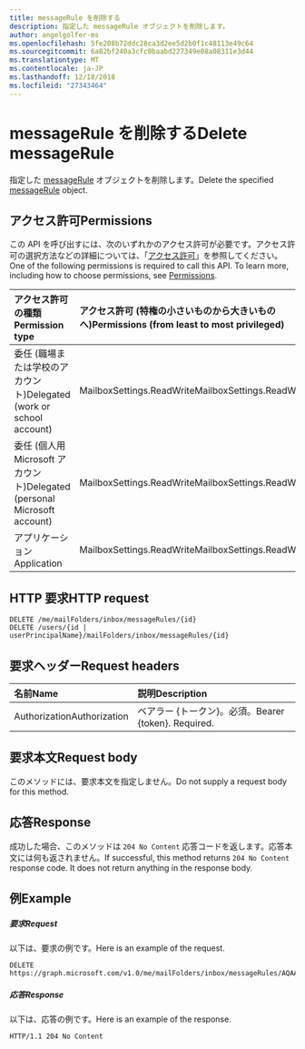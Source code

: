 ```yaml
---
title: messageRule を削除する
description: 指定した messageRule オブジェクトを削除します。
author: angelgolfer-ms
ms.openlocfilehash: 5fe208b72ddc28ca3d2ee5d2b0f1c48113e49c64
ms.sourcegitcommit: 6a82bf240a3cfc0baabd227349e08a08311e3d44
ms.translationtype: MT
ms.contentlocale: ja-JP
ms.lasthandoff: 12/18/2018
ms.locfileid: "27343464"
---
```

# <a name="delete-messagerule"></a><span data-ttu-id="99363-103">messageRule を削除する</span><span class="sxs-lookup"><span data-stu-id="99363-103">Delete messageRule</span></span>


<span data-ttu-id="99363-104">指定した [messageRule](../resources/messagerule.md) オブジェクトを削除します。</span><span class="sxs-lookup"><span data-stu-id="99363-104">Delete the specified [messageRule](../resources/messagerule.md) object.</span></span>

## <a name="permissions"></a><span data-ttu-id="99363-105">アクセス許可</span><span class="sxs-lookup"><span data-stu-id="99363-105">Permissions</span></span>
<span data-ttu-id="99363-p101">この API を呼び出すには、次のいずれかのアクセス許可が必要です。アクセス許可の選択方法などの詳細については、「[アクセス許可](/graph/permissions-reference)」を参照してください。</span><span class="sxs-lookup"><span data-stu-id="99363-p101">One of the following permissions is required to call this API. To learn more, including how to choose permissions, see [Permissions](/graph/permissions-reference).</span></span>

|<span data-ttu-id="99363-108">アクセス許可の種類</span><span class="sxs-lookup"><span data-stu-id="99363-108">Permission type</span></span>      | <span data-ttu-id="99363-109">アクセス許可 (特権の小さいものから大きいものへ)</span><span class="sxs-lookup"><span data-stu-id="99363-109">Permissions (from least to most privileged)</span></span>              |
|:--------------------|:---------------------------------------------------------|
|<span data-ttu-id="99363-110">委任 (職場または学校のアカウント)</span><span class="sxs-lookup"><span data-stu-id="99363-110">Delegated (work or school account)</span></span> | <span data-ttu-id="99363-111">MailboxSettings.ReadWrite</span><span class="sxs-lookup"><span data-stu-id="99363-111">MailboxSettings.ReadWrite</span></span>    |
|<span data-ttu-id="99363-112">委任 (個人用 Microsoft アカウント)</span><span class="sxs-lookup"><span data-stu-id="99363-112">Delegated (personal Microsoft account)</span></span> | <span data-ttu-id="99363-113">MailboxSettings.ReadWrite</span><span class="sxs-lookup"><span data-stu-id="99363-113">MailboxSettings.ReadWrite</span></span>    |
|<span data-ttu-id="99363-114">アプリケーション</span><span class="sxs-lookup"><span data-stu-id="99363-114">Application</span></span> | <span data-ttu-id="99363-115">MailboxSettings.ReadWrite</span><span class="sxs-lookup"><span data-stu-id="99363-115">MailboxSettings.ReadWrite</span></span> |

## <a name="http-request"></a><span data-ttu-id="99363-116">HTTP 要求</span><span class="sxs-lookup"><span data-stu-id="99363-116">HTTP request</span></span>
<!-- { "blockType": "ignored" } -->
```http
DELETE /me/mailFolders/inbox/messageRules/{id}
DELETE /users/{id | userPrincipalName}/mailFolders/inbox/messageRules/{id}
```
## <a name="request-headers"></a><span data-ttu-id="99363-117">要求ヘッダー</span><span class="sxs-lookup"><span data-stu-id="99363-117">Request headers</span></span>
| <span data-ttu-id="99363-118">名前</span><span class="sxs-lookup"><span data-stu-id="99363-118">Name</span></span>       | <span data-ttu-id="99363-119">説明</span><span class="sxs-lookup"><span data-stu-id="99363-119">Description</span></span>|
|:---------------|:----------|
| <span data-ttu-id="99363-120">Authorization</span><span class="sxs-lookup"><span data-stu-id="99363-120">Authorization</span></span>  | <span data-ttu-id="99363-p102">ベアラー {トークン}。必須。</span><span class="sxs-lookup"><span data-stu-id="99363-p102">Bearer {token}. Required.</span></span> |


## <a name="request-body"></a><span data-ttu-id="99363-123">要求本文</span><span class="sxs-lookup"><span data-stu-id="99363-123">Request body</span></span>
<span data-ttu-id="99363-124">このメソッドには、要求本文を指定しません。</span><span class="sxs-lookup"><span data-stu-id="99363-124">Do not supply a request body for this method.</span></span>


## <a name="response"></a><span data-ttu-id="99363-125">応答</span><span class="sxs-lookup"><span data-stu-id="99363-125">Response</span></span>
<span data-ttu-id="99363-p103">成功した場合、このメソッドは `204 No Content` 応答コードを返します。応答本文には何も返されません。</span><span class="sxs-lookup"><span data-stu-id="99363-p103">If successful, this method returns `204 No Content` response code. It does not return anything in the response body.</span></span>

## <a name="example"></a><span data-ttu-id="99363-128">例</span><span class="sxs-lookup"><span data-stu-id="99363-128">Example</span></span>
##### <a name="request"></a><span data-ttu-id="99363-129">要求</span><span class="sxs-lookup"><span data-stu-id="99363-129">Request</span></span>
<span data-ttu-id="99363-130">以下は、要求の例です。</span><span class="sxs-lookup"><span data-stu-id="99363-130">Here is an example of the request.</span></span>
<!-- {
  "blockType": "request",
  "sampleKeys": ["inbox", "AQAAAJ5dZp8="],
  "name": "delete_messagerule"
}-->
```http
DELETE https://graph.microsoft.com/v1.0/me/mailFolders/inbox/messageRules/AQAAAJ5dZp8=

```
##### <a name="response"></a><span data-ttu-id="99363-131">応答</span><span class="sxs-lookup"><span data-stu-id="99363-131">Response</span></span>
<span data-ttu-id="99363-132">以下は、応答の例です。</span><span class="sxs-lookup"><span data-stu-id="99363-132">Here is an example of the response.</span></span> 
<!-- {
  "blockType": "response",
  "isEmpty": true
} -->
```http
HTTP/1.1 204 No Content
```

<!-- uuid: 8fcb5dbc-d5aa-4681-8e31-b001d5168d79
2015-10-25 14:57:30 UTC -->
<!-- {
  "type": "#page.annotation",
  "description": "Delete rule",
  "keywords": "",
  "section": "documentation",
  "tocPath": ""
}-->